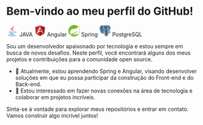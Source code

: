 # Bem-vindo ao meu perfil do GitHub!

[<img src="https://raw.githubusercontent.com/devicons/devicon/master/icons/java/java-original.svg" width="30" height="30">](https://java.com) JAVA
[<img src="https://raw.githubusercontent.com/devicons/devicon/master/icons/angularjs/angularjs-original.svg" width="30" height="30">](https://angular.io) Angular
[<img src="https://raw.githubusercontent.com/devicons/devicon/master/icons/spring/spring-original.svg" width="30" height="30">](https://spring.io) Spring
[<img src="https://raw.githubusercontent.com/devicons/devicon/master/icons/postgresql/postgresql-original.svg" width="30" height="30">](https://www.postgresql.org) PostgreSQL

Sou um desenvolvedor apaixonado por tecnologia e estou sempre em busca de novos desafios. Neste perfil, você encontrará alguns dos meus projetos e contribuições para a comunidade open source.

- 🌱 Atualmente, estou aprendendo Spring e Angular, visando desenvolver soluções em que eu possa participar da construção do Front-end e do Back-end.
- 👥 Estou interessado em fazer novas conexões na área de tecnologia e colaborar em projetos incríveis.

Sinta-se à vontade para explorar meus repositórios e entrar em contato. Vamos construir algo incrível juntos!
